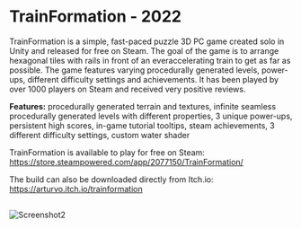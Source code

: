 # TrainFormation - 2022

TrainFormation is a simple, fast-paced puzzle 3D PC game created solo in Unity and released for free on Steam. The goal of the game is to arrange hexagonal tiles with rails in front of an everaccelerating train to get as far as possible. The game features varying procedurally generated levels, power-ups, different difficulty settings and achievements. It has been played by over 1000 players on Steam and received very positive reviews.

**Features:** procedurally generated terrain and textures, infinite seamless procedurally generated levels with different properties, 3 unique power-ups, persistent high scores, in-game tutorial tooltips, steam achievements, 3 different difficulty settings, custom water shader

TrainFormation is available to play for free on Steam: https://store.steampowered.com/app/2077150/TrainFormation/

The build can also be downloaded directly from Itch.io: https://arturvo.itch.io/trainformation
##

![Screenshot2](https://user-images.githubusercontent.com/112289546/187052616-bacc758d-406e-461d-b8d7-280710d66379.png)

